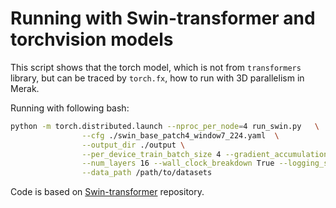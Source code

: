 <!---
Copyright (c) 2022, HPDL group, PDL lab, NUDT.  All rights reserved.

Maintainer: TXacs (txacs1993@gmail.com)

Licensed under the Apache License, Version 2.0 (the "License");
you may not use this file except in compliance with the License.
You may obtain a copy of the License at

    http://www.apache.org/licenses/LICENSE-2.0

Unless required by applicable law or agreed to in writing, software
distributed under the License is distributed on an "AS IS" BASIS,
WITHOUT WARRANTIES OR CONDITIONS OF ANY KIND, either express or implied.
See the License for the specific language governing permissions and
limitations under the License.
-->

# Running with Swin-transformer and torchvision models

This script shows that the torch model, which is not from `transformers` library, but can be traced by `torch.fx`, how to run with 3D parallelism in Merak.

Running with following bash:

```bash
python -m torch.distributed.launch --nproc_per_node=4 run_swin.py   \
                --cfg ./swin_base_patch4_window7_224.yaml  \
                --output_dir ./output \
                --per_device_train_batch_size 4 --gradient_accumulation_steps 4 \
                --num_layers 16 --wall_clock_breakdown True --logging_steps 10 \
                --data_path /path/to/datasets
```

Code is based on [Swin-transformer](https://github.com/microsoft/Swin-Transformer) repository.